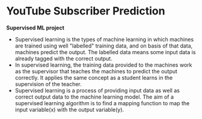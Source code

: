 # YouTube Subscriber Prediction

 **Supervised ML project**

- Supervised learning is the types of machine learning in which machines are trained using well "labelled" training data, and on basis of that data, machines predict the output. The labelled data means some input data is already tagged with the correct output.
- In supervised learning, the training data provided to the machines work as the supervisor that teaches the machines to predict the output correctly. It applies the same concept as a student learns in the supervision of the teacher.
- Supervised learning is a process of providing input data as well as correct output data to the machine learning model. The aim of a supervised learning algorithm is to find a mapping function to map the input variable(x) with the output variable(y).
